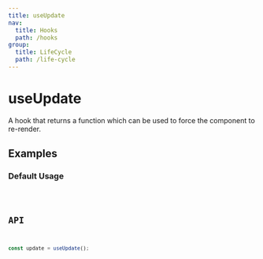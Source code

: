 ```yaml
---
title: useUpdate
nav:
  title: Hooks
  path: /hooks
group:
  title: LifeCycle
  path: /life-cycle
---
```


# useUpdate

<Tag lang="en-US" tags="ssr&crossPlatform"></Tag>

A hook that returns a function which can be used to force the component to re-render.

## Examples

### Default Usage

<code src="./demo/demo1.tsx" />

## API

```typescript
const update = useUpdate();
```
